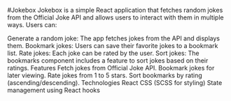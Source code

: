 #Jokebox
Jokebox is a simple React application that fetches random jokes from the Official Joke API and allows users to interact with them in multiple ways. Users can:

Generate a random joke: The app fetches jokes from the API and displays them.
Bookmark jokes: Users can save their favorite jokes to a bookmark list.
Rate jokes: Each joke can be rated by the user.
Sort jokes: The bookmarks component includes a feature to sort jokes based on their ratings.
Features
Fetch jokes from Official Joke API.
Bookmark jokes for later viewing.
Rate jokes from 1 to 5 stars.
Sort bookmarks by rating (ascending/descending).
Technologies
React
CSS (SCSS for styling)
State management using React hooks
